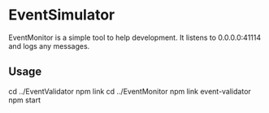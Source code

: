 EventSimulator
==============

EventMonitor is a simple tool to help development. It listens to 0.0.0.0:41114 and logs any messages.

Usage
-----

cd ../EventValidator
npm link
cd ../EventMonitor
npm link event-validator
npm start
